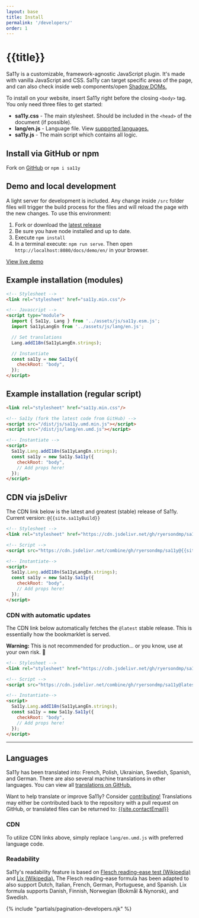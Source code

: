 ```yaml
---
layout: base
title: Install
permalink: '/developers/'
order: 1
---
```


# {{title}}

Sa11y is a customizable, framework-agnostic JavaScript plugin. It's made with vanilla JavaScript and CSS. Sa11y can target specific areas of the page, and can also check inside web components/open [Shadow DOMs.](https://developer.mozilla.org/en-US/docs/Web/API/Web_components/Using_shadow_DOM)

To install on your website, insert Sa11y right before the closing `<body>` tag. You only need three files to get started:

- **sa11y.css** - The main stylesheet. Should be included in the `<head>` of the document (if possible).
- **lang/en.js** - Language file. View [supported languages.](#languages)
- **sa11y.js** - The main script which contains all logic.

## Install via GitHub or npm
Fork on [GitHub](https://github.com/ryersondmp/sa11y) or `npm i sa11y`

## Demo and local development
A light server for development is included. Any change inside `/src` folder files will trigger the build process for the files and will reload the page with the new changes. To use this environment:

1. Fork or download the [latest release](https://github.com/ryersondmp/sa11y/releases)
2. Be sure you have node installed and up to date.
3. Execute `npm install`
4. In a terminal execute: `npm run serve`. Then open `http://localhost:8080/docs/demo/en/` in your browser.

<p><a href="https://ryersondmp.github.io/sa11y/demo/" class="btn btn-sa11y">View live demo</a></p>

## Example installation (modules)
```html
<!-- Stylesheet -->
<link rel="stylesheet" href="sa11y.min.css"/>

<!-- Javascript -->
<script type="module">
  import { Sa11y, Lang } from '../assets/js/sa11y.esm.js';
  import Sa11yLangEn from '../assets/js/lang/en.js';

  // Set translations
  Lang.addI18n(Sa11yLangEn.strings);

  // Instantiate
  const sa11y = new Sa11y({
    checkRoot: "body",
  });
</script>
```

## Example installation (regular script)
```html
<link rel="stylesheet" href="sa11y.min.css"/>

<!-- Sa11y (fork the latest code from GitHub) -->
<script src="/dist/js/sa11y.umd.min.js"></script>
<script src="/dist/js/lang/en.umd.js"></script>

<!-- Instantiate -->
<script>
  Sa11y.Lang.addI18n(Sa11yLangEn.strings);
  const sa11y = new Sa11y.Sa11y({
    checkRoot: "body",
    // Add props here!
  });
</script>
```

## CDN via jsDelivr
The CDN link below is the latest and greatest (stable) release of Sa11y. Current version: `@{{site.sa11yBuild}}`

```html
<!-- Stylesheet -->
<link rel="stylesheet" href="https://cdn.jsdelivr.net/gh/ryersondmp/sa11y@{{site.sa11yBuild}}/dist/css/sa11y.min.css"/>

<!-- Script -->
<script src="https://cdn.jsdelivr.net/combine/gh/ryersondmp/sa11y@{{site.sa11yBuild}}/dist/js/lang/en.umd.js,gh/ryersondmp/sa11y@{{site.sa11yBuild}}/dist/js/sa11y.umd.min.js"></script>

<!-- Instantiate-->
<script>
  Sa11y.Lang.addI18n(Sa11yLangEn.strings);
  const sa11y = new Sa11y.Sa11y({
    checkRoot: "body",
    // Add props here!
  });
</script>
```

### CDN with automatic updates
The CDN link below automatically fetches the `@latest` stable release. This is essentially how the bookmarklet is served.

<p class="alert alert-danger"><strong>Warning:</strong> This is not recommended for production... or you know, use at your own risk. 😬</p>

```html
<!-- Stylesheet -->
<link rel="stylesheet" href="https://cdn.jsdelivr.net/gh/ryersondmp/sa11y@latest/dist/css/sa11y.min.css"/>

<!-- Script -->
<script src="https://cdn.jsdelivr.net/combine/gh/ryersondmp/sa11y@latest/dist/js/lang/en.umd.js,gh/ryersondmp/sa11y@latest/dist/js/sa11y.umd.min.js"></script>

<!-- Instantiate-->
<script>
  Sa11y.Lang.addI18n(Sa11yLangEn.strings);
  const sa11y = new Sa11y.Sa11y({
    checkRoot: "body",
    // Add props here!
  });
</script>
```

<hr class="mt-5" aria-hidden="true">

## Languages
Sa11y has been translated into: French, Polish, Ukrainian, Swedish, Spanish, and German. There are also several machine translations in other languages. You can view all [translations on GitHub.](https://github.com/ryersondmp/sa11y/tree/master/src/js/lang)

Want to help translate or improve Sa11y? Consider [contributing!](https://github.com/ryersondmp/sa11y/blob/master/CONTRIBUTING.md) Translations may either be contributed back to the repository with a pull request on GitHub, or translated files can be returned to: [{{site.contactEmail}}](mailto:{{site.contactEmail}})

### CDN
To utilize CDN links above, simply replace `lang/en.umd.js` with preferred language code.

### Readability
Sa11y's readability feature is based on [Flesch reading-ease test (Wikipedia)](https://en.wikipedia.org/wiki/Flesch%E2%80%93Kincaid_readability_tests#Flesch_reading_ease) and [Lix (Wikipedia).](https://en.wikipedia.org/wiki/Lix_(readability_test)) The Flesch reading-ease formula has been adapted to also support Dutch, Italian, French, German, Portuguese, and Spanish. Lix formula supports Danish, Finnish, Norwegian (Bokmål & Nynorsk), and Swedish.


{% include "partials/pagination-developers.njk" %}

